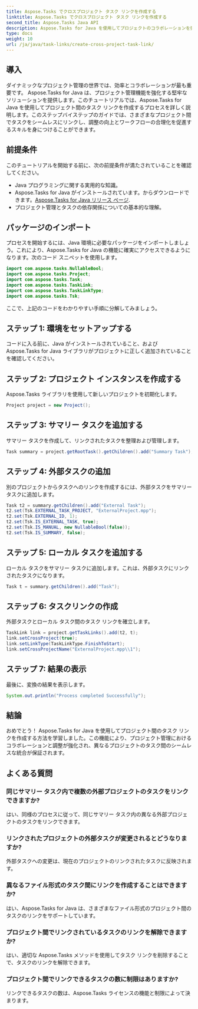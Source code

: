 ```yaml
---
title: Aspose.Tasks でクロスプロジェクト タスク リンクを作成する
linktitle: Aspose.Tasks でクロスプロジェクト タスク リンクを作成する
second_title: Aspose.Tasks Java API
description: Aspose.Tasks for Java を使用してプロジェクトのコラボレーションを強化します。プロジェクト間のタスク リンクを作成する方法を段階的に学習します。今すぐ効率を高めましょう！
type: docs
weight: 10
url: /ja/java/task-links/create-cross-project-task-link/
---
```

## 導入
ダイナミックなプロジェクト管理の世界では、効率とコラボレーションが最も重要です。 Aspose.Tasks for Java は、プロジェクト管理機能を強化する堅牢なソリューションを提供します。このチュートリアルでは、Aspose.Tasks for Java を使用してプロジェクト間のタスク リンクを作成するプロセスを詳しく説明します。このステップバイステップのガイドでは、さまざまなプロジェクト間でタスクをシームレスにリンクし、調整の向上とワークフローの合理化を促進するスキルを身につけることができます。
## 前提条件
このチュートリアルを開始する前に、次の前提条件が満たされていることを確認してください。
- Java プログラミングに関する実用的な知識。
-  Aspose.Tasks for Java がインストールされています。からダウンロードできます。[Aspose.Tasks for Java リリース ページ](https://releases.aspose.com/tasks/java/).
- プロジェクト管理とタスクの依存関係についての基本的な理解。
## パッケージのインポート
プロセスを開始するには、Java 環境に必要なパッケージをインポートしましょう。これにより、Aspose.Tasks for Java の機能に確実にアクセスできるようになります。次のコード スニペットを使用します。
```java
import com.aspose.tasks.NullableBool;
import com.aspose.tasks.Project;
import com.aspose.tasks.Task;
import com.aspose.tasks.TaskLink;
import com.aspose.tasks.TaskLinkType;
import com.aspose.tasks.Tsk;
```
ここで、上記のコードをわかりやすい手順に分解してみましょう。
## ステップ 1: 環境をセットアップする
コードに入る前に、Java がインストールされていること、および Aspose.Tasks for Java ライブラリがプロジェクトに正しく追加されていることを確認してください。
## ステップ 2: プロジェクト インスタンスを作成する
Aspose.Tasks ライブラリを使用して新しいプロジェクトを初期化します。
```java
Project project = new Project();
```
## ステップ 3: サマリー タスクを追加する
サマリー タスクを作成して、リンクされたタスクを整理および管理します。
```java
Task summary = project.getRootTask().getChildren().add("Summary Task");
```
## ステップ 4: 外部タスクの追加
別のプロジェクトからタスクへのリンクを作成するには、外部タスクをサマリー タスクに追加します。
```java
Task t2 = summary.getChildren().add("External Task");
t2.set(Tsk.EXTERNAL_TASK_PROJECT, "ExternalProject.mpp");
t2.set(Tsk.EXTERNAL_ID, 1);
t2.set(Tsk.IS_EXTERNAL_TASK, true);
t2.set(Tsk.IS_MANUAL, new NullableBool(false));
t2.set(Tsk.IS_SUMMARY, false);
```
## ステップ 5: ローカル タスクを追加する
ローカル タスクをサマリー タスクに追加します。これは、外部タスクにリンクされたタスクになります。
```java
Task t = summary.getChildren().add("Task");
```
## ステップ 6: タスクリンクの作成
外部タスクとローカル タスク間のタスク リンクを確立します。
```java
TaskLink link = project.getTaskLinks().add(t2, t);
link.setCrossProject(true);
link.setLinkType(TaskLinkType.FinishToStart);
link.setCrossProjectName("ExternalProject.mpp\\1");
```
## ステップ 7: 結果の表示
最後に、変換の結果を表示します。
```java
System.out.println("Process completed Successfully");
```
## 結論
おめでとう！ Aspose.Tasks for Java を使用してプロジェクト間のタスク リンクを作成する方法を学習しました。この機能により、プロジェクト管理におけるコラボレーションと調整が強化され、異なるプロジェクトのタスク間のシームレスな統合が保証されます。
## よくある質問
### 同じサマリー タスク内で複数の外部プロジェクトのタスクをリンクできますか?
はい、同様のプロセスに従って、同じサマリー タスク内の異なる外部プロジェクトのタスクをリンクできます。
### リンクされたプロジェクトの外部タスクが変更されるとどうなりますか?
外部タスクへの変更は、現在のプロジェクトのリンクされたタスクに反映されます。
### 異なるファイル形式のタスク間にリンクを作成することはできますか?
はい、Aspose.Tasks for Java は、さまざまなファイル形式のプロジェクト間のタスクのリンクをサポートしています。
### プロジェクト間でリンクされているタスクのリンクを解除できますか?
はい、適切な Aspose.Tasks メソッドを使用してタスク リンクを削除することで、タスクのリンクを解除できます。
### プロジェクト間でリンクできるタスクの数に制限はありますか?
リンクできるタスクの数は、Aspose.Tasks ライセンスの機能と制限によって決まります。